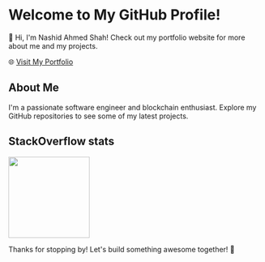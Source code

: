 # Welcome to My GitHub Profile!

👋 Hi, I'm Nashid Ahmed Shah! Check out my portfolio website for more about me and my projects.

🌐 <a href="http://nashidahmed.github.io/" target="_blank">Visit My Portfolio</a>

## About Me

I'm a passionate software engineer and blockchain enthusiast. Explore my GitHub repositories to see some of my latest projects.

## StackOverflow stats

<a href="https://stackoverflow.com/users/9739129/nash11" target="_blank">
  <img height="160px"
    src="https://stackoverflow-card.vercel.app/?userID=9739129&theme=dracula"
  />
</a>

Thanks for stopping by! Let's build something awesome together! 🚀

<!--
**nashidahmed/nashidahmed** is a ✨ _special_ ✨ repository because its `README.md` (this file) appears on your GitHub profile.

Here are some ideas to get you started:

- 🔭 I’m currently working on ...
- 🌱 I’m currently learning ...
- 👯 I’m looking to collaborate on ...
- 🤔 I’m looking for help with ...
- 💬 Ask me about ...
- 📫 How to reach me: ...
- 😄 Pronouns: ...
- ⚡ Fun fact: ...
-->
